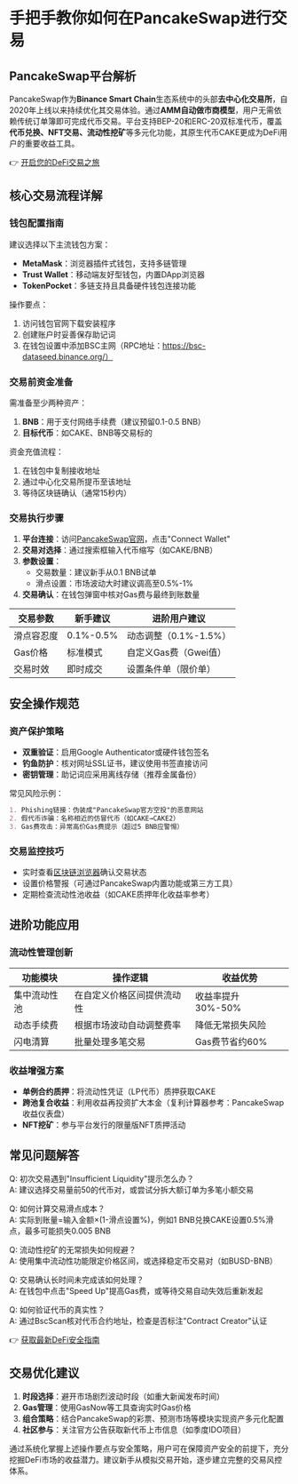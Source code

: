 # 手把手教你如何在PancakeSwap进行交易

## PancakeSwap平台解析

PancakeSwap作为**Binance Smart Chain**生态系统中的头部**去中心化交易所**，自2020年上线以来持续优化其交易体验。通过**AMM自动做市商模型**，用户无需依赖传统订单簿即可完成代币交易。平台支持BEP-20和ERC-20双标准代币，覆盖**代币兑换、NFT交易、流动性挖矿**等多元化功能，其原生代币CAKE更成为DeFi用户的重要收益工具。

👉 [开启您的DeFi交易之旅](https://bit.ly/okx_welcome)

## 核心交易流程详解

### 钱包配置指南
建议选择以下主流钱包方案：
- **MetaMask**：浏览器插件式钱包，支持多链管理
- **Trust Wallet**：移动端友好型钱包，内置DApp浏览器
- **TokenPocket**：多链支持且具备硬件钱包连接功能

操作要点：
1. 访问钱包官网下载安装程序
2. 创建账户时妥善保存助记词
3. 在钱包设置中添加BSC主网（RPC地址：https://bsc-dataseed.binance.org/）

### 交易前资金准备
需准备至少两种资产：
1. **BNB**：用于支付网络手续费（建议预留0.1-0.5 BNB）
2. **目标代币**：如CAKE、BNB等交易标的

资金充值流程：
1. 在钱包中复制接收地址
2. 通过中心化交易所提币至该地址
3. 等待区块链确认（通常15秒内）

### 交易执行步骤
1. **平台连接**：访问[PancakeSwap官网](https://pancakeswap.finance/)，点击"Connect Wallet"
2. **交易对选择**：通过搜索框输入代币缩写（如CAKE/BNB）
3. **参数设置**：
   - 交易数量：建议新手从0.1 BNB试单
   - 滑点设置：市场波动大时建议调高至0.5%-1%
4. **交易确认**：在钱包弹窗中核对Gas费与最终到账数量

| 交易参数 | 新手建议 | 进阶用户建议 |
|---------|----------|--------------|
| 滑点容忍度 | 0.1%-0.5% | 动态调整（0.1%-1.5%） |
| Gas价格 | 标准模式 | 自定义Gas费（Gwei值） |
| 交易时效 | 即时成交 | 设置条件单（限价单） |

## 安全操作规范

### 资产保护策略
- **双重验证**：启用Google Authenticator或硬件钱包签名
- **钓鱼防护**：核对网址SSL证书，建议使用书签直接访问
- **密钥管理**：助记词应采用离线存储（推荐金属备份）

常见风险示例：
```markdown
1. Phishing链接：伪装成"PancakeSwap官方空投"的恶意网站
2. 假代币诈骗：名称相近的仿冒代币（如CAKE→CAKE2）
3. Gas费攻击：异常高价Gas费提示（超过5 BNB应警惕）
```

### 交易监控技巧
- 实时查看[区块链浏览器](https://bscscan.com/)确认交易状态
- 设置价格警报（可通过PancakeSwap内置功能或第三方工具）
- 定期检查流动性池收益（如CAKE质押年化收益率参考）

## 进阶功能应用

### 流动性管理创新
| 功能模块 | 操作逻辑 | 收益优势 |
|---------|----------|----------|
| 集中流动性池 | 在自定义价格区间提供流动性 | 收益率提升30%-50% |
| 动态手续费 | 根据市场波动自动调整费率 | 降低无常损失风险 |
| 闪电清算 | 批量处理多笔交易 | Gas费节省约60% |

### 收益增强方案
- **单例合约质押**：将流动性凭证（LP代币）质押获取CAKE
- **跨池复合收益**：利用收益再投资扩大本金（复利计算器参考：PancakeSwap收益仪表盘）
- **NFT挖矿**：参与平台发行的限量版NFT质押活动

## 常见问题解答

Q: 初次交易遇到"Insufficient Liquidity"提示怎么办？  
A: 建议选择交易量前50的代币对，或尝试分拆大额订单为多笔小额交易

Q: 如何计算交易滑点成本？  
A: 实际到账量=输入金额×(1-滑点设置%)，例如1 BNB兑换CAKE设置0.5%滑点，最多可能损失0.005 BNB

Q: 流动性挖矿的无常损失如何规避？  
A: 使用集中流动性功能限定价格区间，或选择稳定币交易对（如BUSD-BNB）

Q: 交易确认长时间未完成该如何处理？  
A: 在钱包中点击"Speed Up"提高Gas费，或等待交易自动失效后重新发起

Q: 如何验证代币的真实性？  
A: 通过BscScan核对代币合约地址，检查是否标注"Contract Creator"认证

👉 [获取最新DeFi安全指南](https://bit.ly/okx_welcome)

## 交易优化建议

1. **时段选择**：避开市场剧烈波动时段（如重大新闻发布时间）
2. **Gas管理**：使用GasNow等工具查询实时Gas价格
3. **组合策略**：结合PancakeSwap的彩票、预测市场等模块实现资产多元化配置
4. **社区参与**：关注官方公告获取新代币上市信息（如季度IDO项目）

通过系统化掌握上述操作要点与安全策略，用户可在保障资产安全的前提下，充分挖掘DeFi市场的收益潜力。建议新手从模拟交易开始，逐步建立完整的交易风控体系。